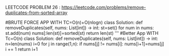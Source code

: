 LEETCODE PROBLEM 26 : https://leetcode.com/problems/remove-duplicates-from-sorted-array

#BRUTE FORCE APP WITH TC=O(n)+O(nlogn)
class Solution:
    def removeDuplicates(self, nums: List[int]) -> int:
        st=set()
        for num in nums:
            st.add(num)
            nums[:len(st)]=sorted(st)
        return len(st)
'''
#Better App WITH Tc=O(n)
class Solution:
    def removeDuplicates(self, nums: List[int]) -> int:
        n=len(nums)
        i=0
        for j in range(1,n):
            if nums[j] != nums[i]:
                nums[i+1]=nums[j]
                i += 1
        return i+1    